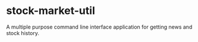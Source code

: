 # stock-market-util
A multiple purpose command line interface application for getting news and stock history.
